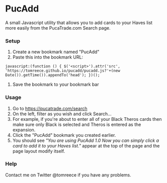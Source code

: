 # PucAdd

A small Javascript utility that allows you to add cards to your Haves list more easily from the PucaTrade.com Search page.

### Setup
1. Create a new bookmark named "PucAdd"
1. Paste this into the bookmark URL:
```
javascript:(function () { $('<script>').attr('src', 'https://tomreece.github.io/pucadd/pucadd.js?'+(new Date()).getTime()).appendTo('head'); })();
```
1. Save the bookmark to your bookmark bar

### Usage
1. Go to https://pucatrade.com/search
1. On the left, filter as you wish and click Search...
1. For example, if you're about to enter all of your Black Theros cards then make sure only Black is selected and Theros is entered as the expansion.
1. Click the "PucAdd" bookmark you created earlier.
1. You should see _"You are using PucAdd 1.0 Now you can simply click a card to add it to your Haves list."_ appear at the top of the page and the page layout modify itself.

### Help
Contact me on Twitter @tomreece if you have any problems.
